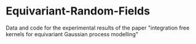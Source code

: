 # Equivariant-Random-Fields
Data and code for the experimental results of the paper "integration free kernels for equivariant Gaussian process modelling"
